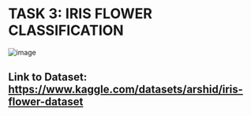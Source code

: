 # **TASK 3: IRIS FLOWER CLASSIFICATION**
![image](https://github.com/SAICHARANKV/CodSoft-Internship/assets/78423038/2b5b9dea-6e14-48d3-8697-4fae23061c40)

## **Link to Dataset: https://www.kaggle.com/datasets/arshid/iris-flower-dataset**
